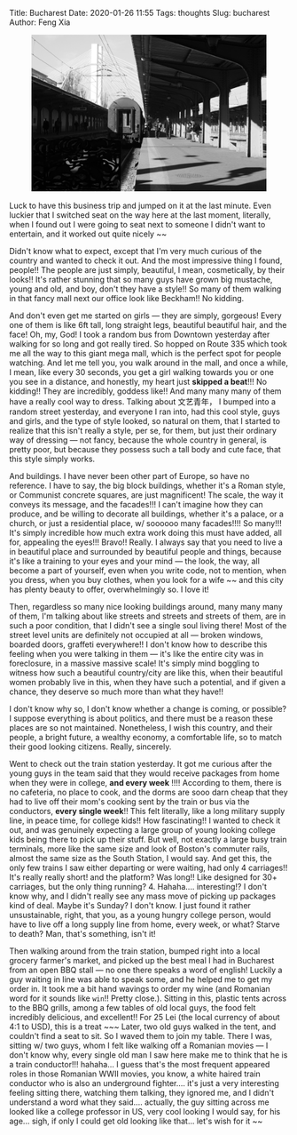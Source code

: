 Title: Bucharest
Date: 2020-01-26 11:55
Tags: thoughts
Slug: bucharest
Author: Feng Xia

<figure class="col s12">
  <img src="images/bucharest.jpg"/>
</figure>

Luck to have this business trip and jumped on it at the last
minute. Even luckier that I switched seat on the way here at the last
moment, literally, when I found out I were going to seat next to
someone I didn't want to entertain, and it worked out quite nicely ~~

Didn't know what to expect, except that I'm very much curious of the
country and wanted to check it out. And the most impressive thing I
found, people!! The people are just simply, beautiful, I mean,
cosmetically, by their looks!! It's rather stunning that so many guys
have grown big mustache, young and old, and boy, don't they have a
style!! So many of them walking in that fancy mall next our office
look like Beckham!! No kidding.

And don't even get me started on girls &mdash; they are simply,
gorgeous! Every one of them is like 6ft tall, long straight legs,
beautiful beautiful hair, and the face! Oh, my, God! I took a random
bus from Downtown yesterday after walking for so long and got really
tired. So hopped on Route 335 which took me all the way to this giant
mega mall, which is the perfect spot for people watching. And let me
tell you, you walk around in the mall, and once a while, I mean, like
every 30 seconds, you get a girl walking towards you or one you see in
a distance, and honestly, my heart just **skipped a beat**!!! No
kidding!! They are incredibly, goddess like!! And many many many of
them have a really cool way to dress. Talking about 文艺青年， I
bumped into a random street yesterday, and everyone I ran into, had
this cool style, guys and girls, and the type of style looked, so
natural on them, that I started to realize that this isn't really a
style, per se, for them, but just their ordinary way of dressing
&mdash; not fancy, because the whole country in general, is pretty
poor, but because they possess such a tall body and cute face, that
this style simply works.

And buildings. I have never been other part of Europe, so have no
reference. I have to say, the big block buildings, whether it's a
Roman style, or Communist concrete squares, are just magnificent! The
scale, the way it conveys its message, and the facades!!! I can't
imagine how they can produce, and be willing to decorate all
buildings, whether it's a palace, or a church, or just a residential
place, w/ soooooo many facades!!!! So many!!! It's simply incredible
how much extra work doing this must have added, all for, appealing the
eyes!!! Bravo!! Really. I always say that you need to live a in
beautiful place and surrounded by beautiful people and things, because
it's like a training to your eyes and your mind &mdash; the look, the
way, all become a part of yourself, even when you write code, not to
mention, when you dress, when you buy clothes, when you look for a
wife ~~ and this city has plenty beauty to offer, overwhelmingly so. I
love it!

Then, regardless so many nice looking buildings around, many many many
of them, I'm talking about like streets and streets and streets of
them, are in such a poor condition, that I didn't see a single soul
living there! Most of the street level units are definitely not
occupied at all &mdash; broken windows, boarded doors, graffeti
everywhere!! I don't know how to describe this feeling when you were
talking in them &mdash; it's like the entire city was in foreclosure,
in a massive massive scale! It's simply mind boggling to witness how
such a beautiful country/city are like this, when their beautiful
women probably live in this, when they have such a potential, and if
given a chance, they deserve so much more than what they have!!

I don't know why so, I don't know whether a change is coming, or
possible? I suppose everything is about politics, and there must be a
reason these places are so not maintained. Nonetheless, I wish this
country, and their people, a bright future, a wealthy economy, a
comfortable life, so to match their good looking citizens. Really,
sincerely.

Went to check out the train station yesterday. It got me curious after
the young guys in the team said that they would receive packages from
home when they were in college, **and every week** !!!! According to
them, there is no cafeteria, no place to cook, and the dorms are sooo
darn cheap that they had to live off their mom's cooking sent by the
train or bus via the conductors, **every single week**!! This felt
literally, like a long military supply line, in peace time, for
college kids!! How fascinating!! I wanted to check it out, and was
genuinely expecting a large group of young looking college kids being
there to pick up their stuff. But well, not exactly a large busy train
terminals, more like the same size and look of Boston's commuter
rails, almost the same size as the South Station, I would say. And get
this, the only few trains I saw either departing or were waiting, had
only 4 carriages!! It's really really short! and the platform? Was
long!! Like designed for 30+ carriages, but the only thing
running? 4. Hahaha.... interesting!? I don't know why, and I didn't
really see any mass move of picking up packages kind of deal. Maybe
it's Sunday? I don't know. I just found it rather unsustainable,
right, that you, as a young hungry college person, would have to live
off a long supply line from home, every week, or what? Starve to
death? Man, that's something, isn't it!

Then walking around from the train station, bumped right into a local
grocery farmer's market, and picked up the best meal I had in
Bucharest from an open BBQ stall &mdash; no one there speaks a word of
english! Luckily a guy waiting in line was able to speak some, and he
helped me to get my order in. It took me a bit hand wavings to order
my wine (and Romanian word for it sounds like `win`!! Pretty
close.). Sitting in this, plastic tents across to the BBQ grills,
among a few tables of old local guys, the food felt incredibly
delicious, and excellent!! For 25 Lei (the local currency of about 4:1
to USD), this is a treat ~~~ Later, two old guys walked in the tent,
and couldn't find a seat to sit. So I waved them to join my
table. There I was, sitting w/ two guys, whom I felt like walking off
a Romanian movies &mdash; I don't know why, every single old man I saw
here make me to think that he is a train conductor!!! hahaha... I
guess that's the most frequent appeared roles in those Romanian WWII
movies, you know, a white haired train conductor who is also an
underground fighter.... it's just a very interesting feeling sitting
there, watching them talking, they ignored me, and I didn't understand
a word what they said.... actually, the guy sitting across me looked
like a college professor in US, very cool looking I would say, for his
age... sigh, if only I could get old looking like that... let's wish
for it ~~ 
